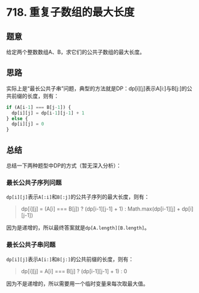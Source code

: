 # 718. 重复子数组的最大长度

## 题意

给定两个整数数组A、B，求它们的公共子数组的最大长度。

## 思路

实际上是“最长公共子串”问题，典型的方法就是DP：dp[i][j]表示A[i:]与B[j:]的公共前缀的长度，则有：

```js
if (A[i-1] === B[j-1]) {
  dp[i][j] = dp[i-1][j-1] + 1
} else {
  dp[i][j] = 0
}
```

## 总结

总结一下两种题型中DP的方式（暂无深入分析）：

### 最长公共子序列问题

`dp[i][j]`表示`A[:i]`和`B[:j]`的公共子序列的最大长度，则有：

> dp[i][j] = (A[i] === B[j]) ? (dp[i-1][j-1] + 1) : Math.max(dp[i-1][j] + dp[i][j-1])

因为是递增的，所以最终答案就是`dp[A.length][B.length]`。

### 最长公共子串问题

`dp[i][j]`表示`A[i:]`和`B[j:]`的公共前缀的长度，则有：

> dp[i][j] = A[i] === B[j] ? (dp[i-1][j-1] + 1) : 0

因为不是递增的，所以需要用一个临时变量来每次取最大值。
